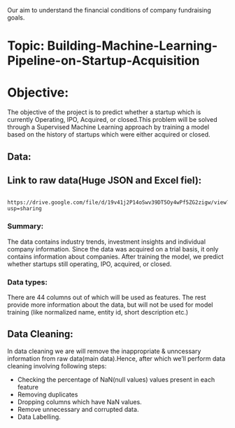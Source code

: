Our aim to understand the financial conditions of company fundraising goals.
# Topic: Building-Machine-Learning-Pipeline-on-Startup-Acquisition

# Objective:
The objective of the project is to predict whether a startup which is currently Operating, IPO, Acquired, or closed.This problem will be solved through a Supervised Machine Learning approach by training a model based on the history of startups which were either acquired or closed.

## Data:

## Link to raw data(Huge JSON and Excel fiel):
        https://drive.google.com/file/d/19v41j2P14oSwv39DT5Oy4wPf5ZG2zigw/view?usp=sharing

### Summary:

The data contains industry trends, investment insights and individual company information. Since the data was acquired on a trial basis, it only contains information about companies. After training the model, we predict whether startups still operating, IPO, acquired, or closed.

### Data types:

There are 44 columns out of which will be used as features. The rest provide more information about the data, but will not be used for model training (like normalized name, entity id, short description etc.)

## Data Cleaning:
In data cleaning we are will remove the inappropriate & unncessary information from raw data(main data).Hence, after which we’ll perform data cleaning involving following steps:
* Checking the percentage of NaN(null values) values present in each feature
* Removing duplicates
* Dropping columns which have NaN values.
* Remove unnecessary and corrupted data.
* Data Labelling.
